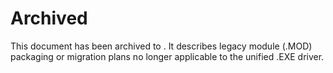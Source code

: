 # Archived

This document has been archived to .
It describes legacy module (.MOD) packaging or migration plans no longer applicable to the unified .EXE driver.
